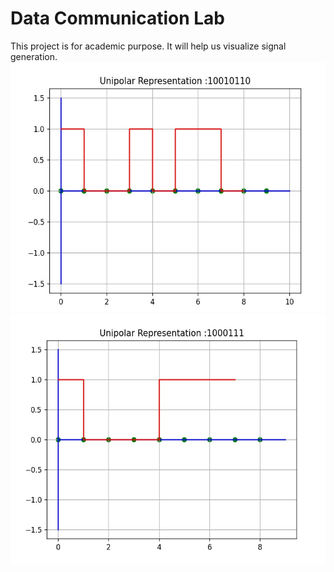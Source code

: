 # Data Communication Lab
This project is for academic purpose. It will help us visualize signal generation.</br> 
<img src="Images/2a.jpg" height="400"><img src="Images/2b.jpg" height="400">
